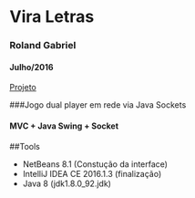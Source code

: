 # Vira Letras
### Roland Gabriel
#### Julho/2016
[Projeto](https://github.com/rolandgnm/ppd/blob/master/Projeto.pdf)

###Jogo dual player em rede via Java Sockets
#### MVC + Java Swing + Socket

##Tools
* NetBeans 8.1 (Constução da interface) 
* IntelliJ IDEA CE 2016.1.3 (finalização) 
* Java 8 (jdk1.8.0_92.jdk)

